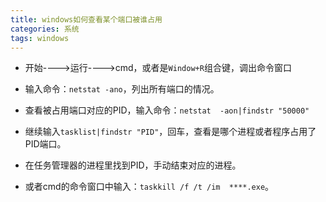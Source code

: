 ```yaml
---
title: windows如何查看某个端口被谁占用
categories: 系统
tags: windows
---
```



- 开始---->运行---->cmd，或者是`Window+R`组合键，调出命令窗口

- 输入命令：`netstat -ano`，列出所有端口的情况。
- 查看被占用端口对应的PID，输入命令：`netstat  -aon|findstr "50000"`
- 继续输入`tasklist|findstr "PID"`，回车，查看是哪个进程或者程序占用了PID端口。
- 在任务管理器的进程里找到PID，手动结束对应的进程。
- 或者cmd的命令窗口中输入：`taskkill /f /t /im  ****.exe`。
